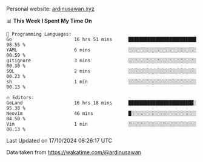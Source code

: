 Personal website: [ardinusawan.xyz](https://ardinusawan.xyz)

<!--START_SECTION:waka-->
📊 **This Week I Spent My Time On** 

```text
💬 Programming Languages: 
Go                       16 hrs 51 mins      █████████████████████████   98.55 % 
YAML                     6 mins              ░░░░░░░░░░░░░░░░░░░░░░░░░   00.59 % 
gitignore                3 mins              ░░░░░░░░░░░░░░░░░░░░░░░░░   00.30 % 
SQL                      2 mins              ░░░░░░░░░░░░░░░░░░░░░░░░░   00.23 % 
sh                       1 min               ░░░░░░░░░░░░░░░░░░░░░░░░░   00.13 % 

🔥 Editors: 
GoLand                   16 hrs 18 mins      ████████████████████████░   95.38 % 
Neovim                   46 mins             █░░░░░░░░░░░░░░░░░░░░░░░░   04.50 % 
Vim                      1 min               ░░░░░░░░░░░░░░░░░░░░░░░░░   00.13 % 
```


 Last Updated on 17/10/2024 08:26:17 UTC
<!--END_SECTION:waka-->
Data taken from https://wakatime.com/@ardinusawan
